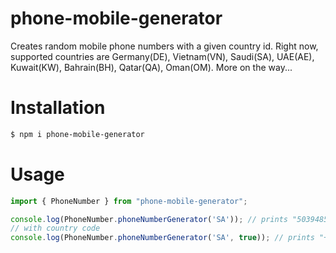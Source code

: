 # phone-mobile-generator

Creates random mobile phone numbers with a given country id.
Right now, supported countries are Germany(DE), Vietnam(VN), Saudi(SA), UAE(AE), Kuwait(KW), Bahrain(BH), Qatar(QA), Oman(OM). More on the way...

# Installation

```sh
$ npm i phone-mobile-generator
```

# Usage

```js
import { PhoneNumber } from "phone-mobile-generator";

console.log(PhoneNumber.phoneNumberGenerator('SA')); // prints "5039485900"
// with country code
console.log(PhoneNumber.phoneNumberGenerator('SA', true)); // prints "+9665039485900"
```
